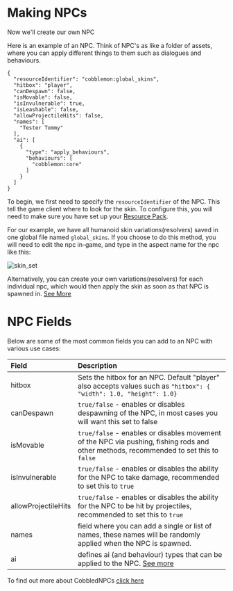 # Making NPCs
Now we'll create our own NPC

Here is an example of an NPC. Think of NPC's as like a folder of assets, where you can apply different things to them such as dialogues and behaviours.
```
{
  "resourceIdentifier": "cobblemon:global_skins",
  "hitbox": "player",
  "canDespawn": false,
  "isMovable": false,
  "isInvulnerable": true,
  "isLeashable": false,
  "allowProjectileHits": false,
  "names": [
    "Tester Tommy"
  ],
  "ai": [
    {
      "type": "apply_behaviours",
      "behaviours": [
        "cobblemon:core"
      ]
    }
  ]
}
```

To begin, we first need to specify the ``resourceIdentifier`` of the NPC. This tell the game client where to look for the skin. To configure this, you will need to make sure you have set up your [Resource Pack](https://github.com/TempusMMORPG/Cobblemon_Creation_Toolkit/tree/main/CCT_resourcepack).

For our example, we have all humanoid skin variations(resolvers) saved in one global file named ``global_skins``. If you choose to do this method, you will need to edit the npc in-game, and type in the aspect name for the npc like this:

![skin_set](https://media4.giphy.com/media/v1.Y2lkPTc5MGI3NjExcDh0NzdjZjVnYjY2d2lkeTB1dzZmeml0dnVxbWw2ZnQ0NGx6emQ4aiZlcD12MV9pbnRlcm5hbF9naWZfYnlfaWQmY3Q9Zw/I8wpWhH8wCYew3m9Cu/giphy.gif)

Alternatively, you can create your own variations(resolvers) for each individual npc, which would then apply the skin as soon as that NPC is spawned in. [See More](https://gitlab.com/cable-mc/cobblemon/-/tree/main/common/src/main/kotlin/com/cobblemon/mod/common/api/npc#npc-variation)

# NPC Fields
Below are some of the most common fields you can add to an NPC with various use cases:

| **Field**   | **Description** |
| :---------------- | :------ |
| hitbox        |   Sets the hitbox for an NPC. Default "player" also accepts values such as ``"hitbox": { "width": 1.0, "height": 1.0}`` |
| canDespawn           |   ``true/false`` - enables or disables despawning of the NPC, in most cases you will want this set to false   |
| isMovable    |  ``true/false`` - enables or disables movement of the NPC via pushing, fishing rods and other methods, recommended to set this to ``false``  |
| isInvulnerable |  ``true/false`` - enables or disables the ability for the NPC to take damage, recommended to set this to ``true``   |
| allowProjectileHits |  ``true/false`` - enables or disables the ability for the NPC to be hit by projectiles, recommended to set this to ``true``   |
| names |  field where you can add a single or list of names, these names will be randomly applied when the NPC is spawned.   |
| ai | defines ai (and behaviour) types that can be applied to the NPC. [See more](https://gitlab.com/cable-mc/cobblemon/-/blob/main/common/src/main/kotlin/com/cobblemon/mod/common/api/ai/config/README.md) |

To find out more about CobbledNPCs [click here](https://gitlab.com/cable-mc/cobblemon/-/tree/main/common/src/main/kotlin/com/cobblemon/mod/common/api/npc#cobbled-npcs)
